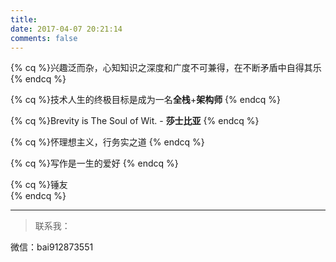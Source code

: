 ```yaml
---
title: 
date: 2017-04-07 20:21:14
comments: false
---
```


{% cq %}兴趣泛而杂，心知知识之深度和广度不可兼得，在不断矛盾中自得其乐 
{% endcq %}

{% cq %}技术人生的终极目标是成为一名**全栈**+**架构师**
{% endcq %}

{% cq %}Brevity is The Soul of Wit. - **莎士比亚**
{% endcq %}

{% cq %}怀理想主义，行务实之道
{% endcq %}

{% cq %}写作是一生的爱好 
{% endcq %}

{% cq %}锤友  
{% endcq %}

---

> 联系我：

微信：bai912873551